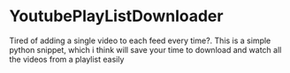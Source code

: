 # YoutubePlayListDownloader
Tired of adding a single video to each feed every time?. This is a simple python snippet, which i think will save your time to download and watch all the videos from a playlist easily
